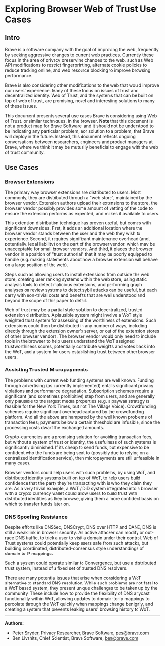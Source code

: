 # Exploring Browser Web of Trust Use Cases

## Intro
Brave is a software company with the goal of improving the web, frequently
by seeking aggressive changes to current web practices.  Currently these
focus in the area of privacy preserving changes to the web, such as Web API
modifications to restrict fingerprinting, alternate cookie policies to reduce
tracking online, and web resource blocking to improve browsing performance.

Brave is also considering other modifications to the web that would improve
our users' experience. Many of these focus on issues of trust and
decentralized identity. Web of Trust, and the systems that can be built on top
of web of trust, are promising, novel and interesting solutions to many of
these issues.

This document presents several use cases Brave is considering using Web of Trust,
or similar techniques, in the browser. **Note** that this document is
not a product map for Brave Software, and it should not be understood to be
indicating any particular problem, nor solution to a problem, that Brave
will deploy in the future. Instead, this document reflects ongoing conversations
between researchers, engineers and product managers at Brave, where we think
it may be mutually beneficial to engage with the web of trust community.


## Use Cases

### Browser Extensions
The primary way browser extensions are distributed to users. Most
commonly, they are distributed through a "web store", maintained by the browser
vendor. Extension authors upload their extensions to the store, the browser
vendor possibly provides some amount of vetting of the code to ensure the
extension performs as expected, and makes it available to users.

This extension distribution technique has proven useful, but comes with
significant downsides. First, it adds an additional location where the browser
vendor stands between the user and the web they wish to experience. Second,
it requires significant maintenance overhead (and, potentially, legal liability)
on the part of the browser vendor, which may be unacceptable for small browser
vendors.  And third, it places the browser vendor in a position of "trust
authorial" that it may be poorly equipped to handle (e.g. making statements
about how a browser extension will behave on a large position of the web).

Steps such as allowing users to install extensions from outside the web store,
creating user ranking systems within the web store, using static analysis
tools to detect malicious extensions, and performing graph analyses on
review systems to detect sybil attacks can be useful, but each carry with
non-trivial costs and benefits that are well understood and beyond the scope
of this paper to detail.

Web of trust may be a partial style solution to decentralized, trusted
extension distribution. A plausible system might involve a WoT style weighted
trust system for assessing of the worthiness of extensions.  Such extensions
could then be distributed in any number of ways, including directly through the
extension owner's server, or out of the extension stores of other browser
vendors. The browser vendor would only need to include tools in the browser
to help users understand the WoT assigned trustworthiness scores, potentially
contribute weights and votes back into the WoT, and a system for users
establishing trust between other browser users.


### Assisting Trusted Micropayments
The problems with current web funding systems are well known.  Funding through
advertising (as currently implemented) entails significant privacy violations
and performance degradation. Subscription schemes require a significant (and
sometimes prohibitive) step from users, and are generally only plausible
to the largest media properties (e.g. a paywall strategy is
feasible for the New York Times, but not The Village Voice). Crowdfunding
schemes require significant overhead captured by the crowdfunding platform.
And all the above are hampered by the well known problems of transaction fees;
payments below a certain threshold are infusible, since the processing costs
dwarf the exchanged amounts.

Crypto-currencies are a promising solution for avoiding transaction fees, but
without a system of trust or identify, the usefulness of such systems is
significantly diminished.  If its cheap to send funds, but expensive to
be confident who the funds are being sent to (possibly due to relying on a
centralized identification service), then micropayments are still unfeasible
in many cases.

Browser vendors could help users with such problems, by using WoT, and
distributed identity systems built on top of WoT, to help users build
confidence that the party they're transacting with is who they claim they
are. As a very trivial example, a WoT / DiD system integrated into a browser
with a crypto currency wallet could allow users to build trust with
distributed identities as they browse, giving them a more confident
basis on which to transfer funds later on.


### DNS Spoofing Resistance
Despite efforts like DNSSec, DNSCrypt, DNS over HTTP and DANE, DNS is still a
weak link in browser security. An active attacker can modify or out-race DNS
traffic, to trick a user to visit a domain under their control. Web of Trust
systems could potentially keep users safe from such attacks, but building
coordinated, distributed-consensus style understandings of domain to IP
mappings.

Such a system could operate similar to Convergence, but use a
distributed trust system, instead of a fixed set of trusted DNS resolvers.

There are many potential issues that arise when considering a WoT alternative
to standard DNS resolution. While such problems are not fatal to a WoT
based system, they present unique challenges to be taken up by the community.
These include how to provide the flexibility of DNS anycast functionality
within WoT, allowing updates to domain-to-ip mappings to percolate through
the WoT quickly when mappings change benignly, and creating a system that
prevents leaking users' browsing history to WoT.

---

**Authors:**
* Peter Snyder, Privacy Researcher, Brave Software, pes@brave.com
* Ben Livshits, Chief Scientist, Brave Software, ben@brave.com
